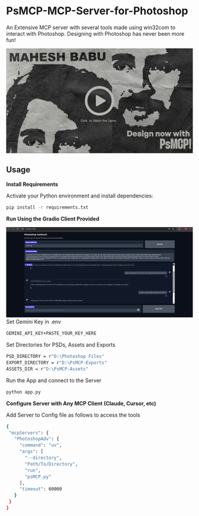 # PsMCP-MCP-Server-for-Photoshop
An Extensive MCP server with several tools made using win32com to interact with Photoshop. Designing with Photoshop has never been more fun!

[![Watch Demo Video](example/image.png)](https://media-hosting.imagekit.io/0e939780eeb24fd9/PhotoshopMCP.mp4?Expires=1841334328&Key-Pair-Id=K2ZIVPTIP2VGHC&Signature=sV1V82oUaMEfNTNYOHGeU7H9gLc8SsuNgQHRthU9j0exVXaC88plw8JiDTCj6IzHlKkToY0x5Xi4NzGndgHTQHKGrIpVHxJvWUCzcfWlq6LA2NEv9Fb4Yn0tDDSkJyWdTT9ISXlCvIXuBNVPgX4VT5TGB7KRM90vC6wIX31LH6DxX6qd4sVaY1o-ydx9gCe~hN9kSMx9IWMXc1NC50mgv~n5nOjgde8NJdrKJPB0WBZylW7BitIRCtiO2O2v6~C4x6bqbC~UTdQMdjldp0AwNTv2M2XT7NtrXsXA-QKOPa6Be0ysMMakMsAJc6xmMR25FJHdwap9ObgimCTZ4J9fIQ__)


## Usage

 **Install Requirements**

   Activate your Python environment and install dependencies:

   ```bash
   pip install -r requirements.txt
   ```
 **Run Using the Gradio Client Provided**
 
   ![Gradio Example](example/gradio.png)
   Set Gemini Key in .env
   ```bash
   GEMINI_API_KEY+PASTE_YOUR_KEY_HERE
   ```
  Set Directories for PSDs, Assets and Exports
   ```bash
   PSD_DIRECTORY = r"D:\Photoshop Files"
   EXPORT_DIRECTORY = r"D:\PsMCP-Exports"
   ASSETS_DIR = r"D:\PsMCP-Assets"
   ```
  Run the App and connect to the Server
  
   ```bash
   python app.py
   ```
 **Configure Server with Any MCP Client (Claude, Cursor, etc)**

 Add Server to Config file as follows to access the tools
 
   ```bash
   {
    "mcpServers": {
      "PhotoshopAdv": {
        "command": "uv",
        "args": [
          "--directory",
          "Path/To/Directory",
          "run",
          "psMCP.py"
        ],
        "timeout": 60000 
      }
    }
  }
   ```

   
